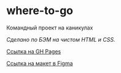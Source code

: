 # where-to-go
Командный проект на каникулах

*Сделано по БЭМ на чистом HTML и CSS.*

[Ссылка на GH Pages](https://example.com/)

[Ссылка на макет в Figma](https://www.figma.com/file/abW84slwCDLNkQSSutzqXY/%D0%9F%D1%80%D0%B8%D0%B4%D1%83%D0%BC%D0%B0%D1%82%D1%8C-%D0%BD%D0%B0%D0%B7%D0%B2%D0%B0%D0%BD%D0%B8%D0%B5?node-id=0%3A1)
